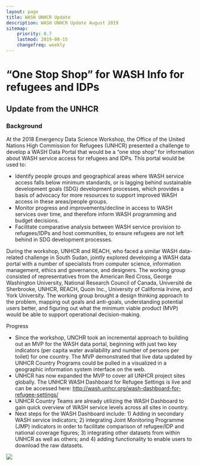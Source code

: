 ```yaml
---
layout: page
title: WASH UNHCR Update
description: WASH UNHCR Update August 2019
sitemap:
    priority: 0.7
    lastmod: 2019-08-15
    changefreq: weekly
---
```


# “One Stop Shop” for WASH Info for refugees and IDPs 

## Update from the UNHCR

### Background
At the 2018 Emergency Data Science Workshop, the Office of the United Nations High Commission for Refugees (UNHCR) presented a challenge to develop a WASH Data Portal that would be a “one stop shop” for information about WASH service access for refugees and IDPs. This portal would be used to:

- Identify people groups and geographical areas where WASH service access falls below minimum standards, or is lagging behind sustainable development goals (SDG) development processes, which provides a basis of advocacy for more resources to support improved WASH access in these areas/people groups. 
- Monitor progress and improvements/decline in access to WASH services over time, and therefore inform WASH programming and budget decisions.
- Facilitate comparative analysis between WASH service provision to refugees/IDPs and host communities, to ensure refugees are not left behind in SDG development processes.

During the workshop, UNHCR and REACH, who faced a similar WASH data-related challenge in South Sudan, jointly explored developing a WASH data portal with a number of specialists from computer science, information management, ethics and governance, and designers. The working group consisted of representatives from the American Red Cross, George Washington University, National Research Council of Canada, Université de Sherbrooke, UNHCR, REACH, Quoin Inc., University of California Irvine, and York University. The working group brought a design thinking approach to the problem, mapping out goals and anti-goals, understanding potential users better, and figuring out what the minimum viable product (MVP) would be able to support operational decision-making. 

Progress
- Since the workshop, UNCHR took an incremental approach to building out an MVP for the WASH data portal, beginning with just two key indicators (per capita water availability and number of persons per toilet) for one country. The MVP demonstrated that live data updated by UNHCR Country Programs could be pulled in a visualized in a geographic information system interface on the web. 
- UNHCR has now expanded the MVP to cover all UNHCR project sites globally. The UNHCR WASH Dashboard for Refugee Settings is live and can be accessed here: http://wash.unhcr.org/wash-dashboard-for-refugee-settings/
- UNHCR Country Teams are already utilizing the WASH Dashboard to gain quick overview of WASH service levels across all sites in country.
- Next steps for the WASH Dashboard include: 1) Adding in secondary WASH service indicators; 2) integrating Joint Monitoring Programme (JMP) indicators in order to facilitate comparison of refugee/IDP and national coverage figures; 3) integrating other datasets from within UNHCR as well as others; and 4) adding functionality to enable users to download the raw datasets.

<img src="{{ site.baseurl }}/images/UNHCR-Update_image.png" />

